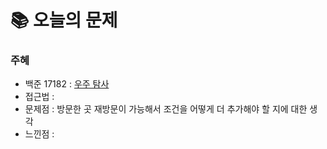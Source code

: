  # 📚 오늘의 문제

### 주혜
- 백준 17182 : [우주 탐사](https://www.acmicpc.net/problem/17182)
- 접근법 : 
- 문제점 : 방문한 곳 재방문이 가능해서 조건을 어떻게 더 추가해야 할 지에 대한 생각
- 느낀점 : 
